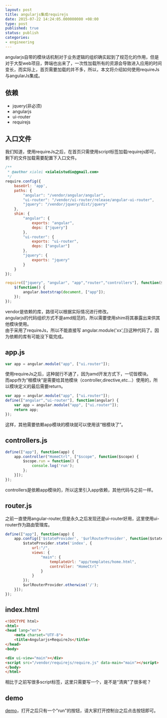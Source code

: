 ```yaml
---
layout: post
title: angularjs集成requirejs
date: 2015-07-22 14:24:05.000000000 +08:00
type: post
published: true
status: publish
categories:
- engineering
---
```

angularjs自带的模块话机制对于业务逻辑的组织确实起到了规范化的作用，但是对于大型web项目，弊端也出来了，一次性加载所有的资源会导致进入应用的时间变长，而实际上，首页需要加载的并不多，所以，本文将介绍如何使用requireJs与angularJs集成。
## 依赖
+ jquery(非必须)
+ angularjs
+ ui-router
+ requirejs

## 入口文件
我们知道，使用requireJs之后，在首页只需使用script标签加载requirejs即可，剩下的文件加载需要配置下入口文件。

```javascript
/**
 * @author xialei <xialeistudio@gmail.com>
 */
require.config({
    baseUrl: 'app',
    paths: {
        "angular": "/vendor/angular/angular",
        "ui-router": "/vendor/ui-router/release/angular-ui-router",
        "jquery": "/vendor/jquery/dist/jquery"
    },
    shim: {
        "angular": {
            exports: "angular",
            deps: ["jquery"]
        },
        "ui-router": {
            exports: "ui-router",
            deps: ["angular"]
        },
        "jquery": {
            exports: "jquery"
        }
    }
});

require(["jquery", "angular", "app","router","controllers"], function($, angular) {
    $(function() {
        angular.bootstrap(document, ["app"]);
    });
});
```

vendor是依赖的库，路径可以根据实际情况进行修改。   
angularjs的代码组织方式不是amd规范的，所以需要使用shim将其暴露出来供其他模块使用。   
由于采用了requireJs，所以不能直接写 angular.module('xx',[])这种代码了。因为依赖的库有可能没下载完成。
## app.js

```javascript
var app = angular.module("app", ["ui.router"]);
```

使用requireJs之后，这种就行不通了，因为amd开发方式下，一切皆模块。   
而app作为“根模块”是需要给其他模块（controller,directive,etc...）使用的，所以模块定义的最后需要return。

```javascript
var app = angular.module("app", ["ui.router"]);
define(["angular","ui-router"], function(angular) {
    var app = angular.module("app", ["ui.router"]);
    return app;
});
```

这样，其他需要依赖app模块的模块就可以使用该“根模块了”。
## controllers.js

```javascript
define(["app"], function(app) {
    app.controller("HomeCtrl", ["$scope", function($scope) {
        $scope.run = function() {
            console.log('run');
        };
    }]);
});
```

controllers是依赖app模块的，所以这里引入app依赖，其他代码与之前一样。

## router.js
之前一直使用angular-router,但是永久之后发现还是ui-router好用，这里使用ui-router作为路由管理库。

```javascript
define(["app"], function(app) {
    app.config(['$stateProvider', '$urlRouterProvider', function($stateProvider, $urlRouterProvider) {
        $stateProvider.state('index', {
            url:"/",
            views: {
                "main": {
                    templateUrl: "app/templates/home.html",
                    controller: "HomeCtrl"
                }
            }
        });
        $urlRouterProvider.otherwise('/');
    }]);
});
```

## index.html

```html
<!DOCTYPE html>
<html>
<head lang="en">
    <meta charset="UTF-8">
    <title>Angularjs+RequireJs</title>
</head>
<body>

<div ui-view="main"></div>
<script src="/vendor/requirejs/require.js" data-main="main"></script>
</body>
</html>
```

相比于之前写很多script标签，这里只需要写一个，是不是“清爽”了很多呢？

## demo
[demo](http://ngdemo.sinaapp.com/ng-requirejs/#/)，打开之后只有一个"run"的按钮，请大家打开控制台之后点击按钮即可。